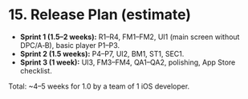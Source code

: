 # 15. Release Plan (estimate)

- **Sprint 1 (1.5–2 weeks):** R1–R4, FM1–FM2, UI1 (main screen without DPC/A‑B), basic player P1–P3.
- **Sprint 2 (1.5 weeks):** P4–P7, UI2, BM1, ST1, SEC1.
- **Sprint 3 (1 week):** UI3, FM3–FM4, QA1–QA2, polishing, App Store checklist.

Total: ~4–5 weeks for 1.0 by a team of 1 iOS developer.
